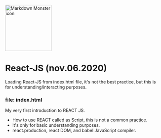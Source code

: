 <img src="https://raw.githubusercontent.com/rexxars/react-hexagon/master/logo/react-hexagon.png"
     alt="Markdown Monster icon"
     width=150px />
# React-JS (nov.06.2020)  
Loading React-JS from index.html file, it's not the best practice, but this is for understanding/interacting purposes.  

### file:  index.html  
My very first introduction to REACT JS.  
- How to use REACT called as Script, this is not a common practice.  
- it's only for basic understanding purposes.  
- react.production, react DOM, and babel JavaScript compiler.  
